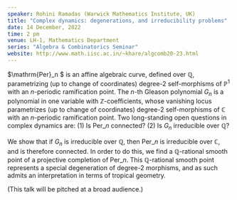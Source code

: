 ```yaml
---
speaker: Rohini Ramadas (Warwick Mathematics Institute, UK)
title: "Complex dynamics: degenerations, and irreducibility problems"
date: 14 December, 2022
time: 2 pm
venue: LH-1, Mathematics Department
series: "Algebra & Combinatorics Seminar"
website: http://www.math.iisc.ac.in/~khare/algcomb20-23.html
---
```


$\mathrm{Per}\_n $ is an affine algebraic curve, defined over $\mathbb Q$,
parametrizing (up to change of coordinates) degree-2 self-morphisms of
$\mathbb P^1$ with an $n$-periodic ramification point. The $n$-th Gleason
polynomial $G_n$ is a polynomial in one variable with $\mathbb
Z$-coefficients, whose vanishing locus parametrizes (up to change of
coordinates) degree-2 self-morphisms of $\mathbb C$ with an
$n$-periodic ramification point. Two long-standing open questions in
complex dynamics are: (1) Is $\mathrm{Per}\_n$ connected? (2) Is $G_n$
irreducible over $\mathbb Q$?

We show that if $G_n$ is irreducible over $\mathbb Q$, then
$\mathrm{Per}\_n$ is irreducible over $\mathbb C$, and is therefore
connected. In order to do this, we find a $\mathbb Q$-rational smooth
point of a projective completion of $\mathrm{Per}\_n$. This $\mathbb
Q$-rational smooth point represents a special degeneration of degree-2
morphisms, and as such admits an interpretation in terms of tropical
geometry.

(This talk will be pitched at a broad audience.)
